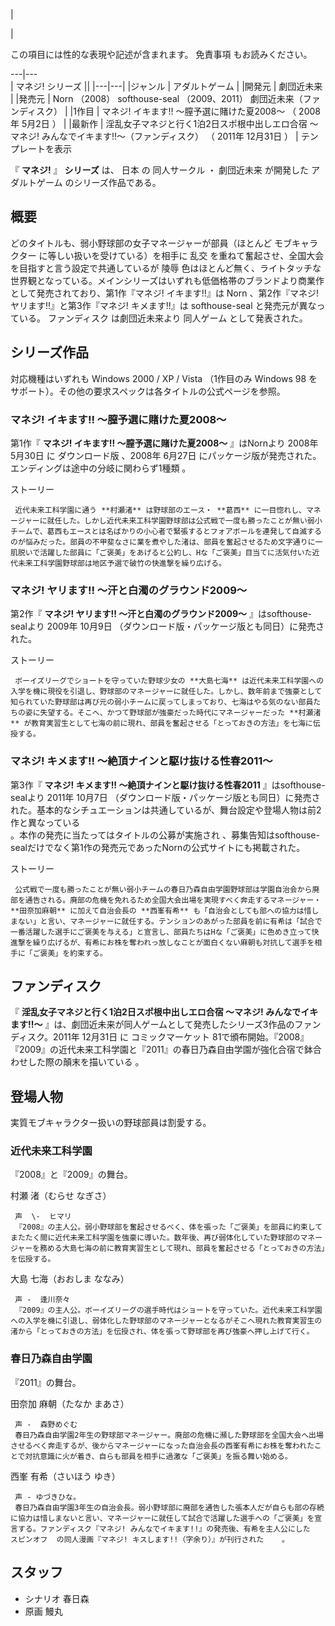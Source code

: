 |

|

この項目には性的な表現や記述が含まれます。  免責事項  もお読みください。  
  
---|---  
|  マネジ! シリーズ  ||
|---|---|
|ジャンル  |  アダルトゲーム   |
|開発元  |  劇団近未来   |
|発売元  |  Norn  （2008）  softhouse-seal  （2009、2011）  劇団近未来（ファンディスク）   |
|1作目  |  マネジ! イキます!! 〜膣予選に賭けた夏2008〜  （  2008年  5月2日  ）   |
|最新作  |  淫乱女子マネジと行く1泊2日スポ根中出しエロ合宿 〜マネジ! みんなでイキます!!〜（ファンディスク）  （  2011年  12月31日  ）   |
テンプレートを表示  
  
『 **マネジ!** 』 **シリーズ** は、  日本  の  同人サークル  ・  劇団近未来  が開発した  アダルトゲーム  のシリーズ作品である。

##  概要  

どのタイトルも、弱小野球部の女子マネージャーが部員（ほとんど  モブキャラクター  に等しい扱いを受けている）を相手に  乱交
を重ねて奮起させ、全国大会を目指すと言う設定で共通しているが  陵辱
色はほとんど無く、ライトタッチな世界観となっている。メインシリーズはいずれも低価格帯のブランドより商業作として発売されており、第1作『マネジ!
イキます!!』は  Norn  、第2作『マネジ! ヤリます!!』と第3作『マネジ! キメます!!』は  softhouse-seal
と発売元が異なっている。  ファンディスク  は劇団近未来より  同人ゲーム  として発表された。

##  シリーズ作品  

対応機種はいずれも  Windows 2000  /  XP  /  Vista  （1作目のみ  Windows 98
をサポート）。その他の要求スペックは各タイトルの公式ページを参照。

###  マネジ! イキます!! 〜膣予選に賭けた夏2008〜  

第1作『 **マネジ! イキます!! 〜膣予選に賭けた夏2008〜** 』はNornより  2008年  5月30日  に  ダウンロード版  、2008年
6月27日  にパッケージ版が発売された。エンディングは途中の分岐に関わらず1種類    。

ストーリー

     近代未来工科学園に通う **村瀬渚** は野球部のエース・ **葛西** に一目惚れし、マネージャーに就任した。しかし近代未来工科学園野球部は公式戦で一度も勝ったことが無い弱小チームで、葛西もエースとは名ばかりの小心者で緊張するとフォアボールを連発して自滅するのが悩みだった。部員の不甲斐なさに業を煮やした渚は、部員を奮起させるため文字通りに一肌脱いで活躍した部員に「ご褒美」をあげると公約し、Hな「ご褒美」目当てに活気付いた近代未来工科学園野球部は地区予選で破竹の快進撃を繰り広げる。 

###  マネジ! ヤリます!! 〜汗と白濁のグラウンド2009〜  

第2作『 **マネジ! ヤリます!! 〜汗と白濁のグラウンド2009〜** 』はsofthouse-sealより  2009年  10月9日
（ダウンロード版・パッケージ版とも同日）に発売された。

ストーリー

     ボーイズリーグでショートを守っていた野球少女の **大島七海** は近代未来工科学園への入学を機に現役を引退し、野球部のマネージャーに就任した。しかし、数年前まで強豪として知られていた野球部は再び元の弱小チームに戻ってしまっており、七海はやる気のない部員たちの姿に失望する。そこへ、かつて野球部が強豪だった時代にマネージャーだった **村瀬渚** が教育実習生として七海の前に現れ、部員を奮起させる「とっておきの方法」を七海に伝授する。 

###  マネジ! キメます!! 〜絶頂ナインと駆け抜ける性春2011〜  

第3作『 **マネジ! キメます!! 〜絶頂ナインと駆け抜ける性春2011** 』はsofthouse-sealより  2011年  10月7日
（ダウンロード版・パッケージ版とも同日）に発売された。基本的なシチュエーションは共通しているが、舞台設定や登場人物は前2作と異なっている  
。本作の発売に当たってはタイトルの公募が実施され    、募集告知はsofthouse-
sealだけでなく第1作の発売元であったNornの公式サイトにも掲載された。

ストーリー

     公式戦で一度も勝ったことが無い弱小チームの春日乃森自由学園野球部は学園自治会から廃部を通告される。廃部の危機を免れるため全国大会出場を実現すべく奔走するマネージャー・ **田奈加麻朝** に加えて自治会長の **西峯有希** も「自治会としても部への協力は惜しまない」と言い、マネージャーに就任する。テンションのあがった部員を前に有希は「試合で一番活躍した選手にご褒美を与える」と宣言し、部員たちはHな「ご褒美」に色めき立って快進撃を繰り広げるが、有希にお株を奪われっ放しなことが面白くない麻朝も対抗して選手を相手に「ご褒美」を約束する。 

##  ファンディスク  

『 **淫乱女子マネジと行く1泊2日スポ根中出しエロ合宿 〜マネジ! みんなでイキます!!〜**
』は、劇団近未来が同人ゲームとして発売したシリーズ3作品のファンディスク。2011年  12月31日  に  コミックマーケット
81で頒布開始。『2008』『2009』の近代未来工科学園と『2011』の春日乃森自由学園が強化合宿で鉢合わせした際の顛末を描いている    。

##  登場人物  

実質モブキャラクター扱いの野球部員は割愛する。

###  近代未来工科学園  

『2008』と『2009』の舞台。

村瀬 渚（むらせ なぎさ）

     声  \-  ヒマリ 
     『2008』の主人公。弱小野球部を奮起させるべく、体を張った「ご褒美」を部員に約束してまたたく間に近代未来工科学園を強豪に導いた。数年後、再び弱体化していた野球部のマネージャーを務める大島七海の前に教育実習生として現れ、部員を奮起させる「とっておきの方法」を伝授する。 
大島 七海（おおしま ななみ）

     声 -  逢川奈々 
     『2009』の主人公。ボーイズリーグの選手時代はショートを守っていた。近代未来工科学園への入学を機に引退し、弱体化した野球部のマネージャーとなるがそこへ現れた教育実習生の渚から「とっておきの方法」を伝授され、体を張って野球部を再び強豪へ押し上げて行く。 

###  春日乃森自由学園  

『2011』の舞台。

田奈加 麻朝（たなか まあさ）

     声 -  森野めぐむ 
     春日乃森自由学園2年生の野球部マネージャー。廃部の危機に瀕した野球部を全国大会へ出場させるべく奔走するが、後からマネージャーになった自治会長の西峯有希にお株を奪われたことで対抗意識に火が着き、自らも部員を相手に過激な「ご褒美」を振る舞い始める。 
西峯 有希（さいほう ゆき）

     声 - ゆづきひな。 
     春日乃森自由学園3年生の自治会長。弱小野球部に廃部を通告した張本人だが自らも部の存続に協力は惜しまないと言い、マネージャーに就任して試合で活躍した選手への「ご褒美」を宣言する。ファンディスク『マネジ! みんなでイキます!!』の発売後、有希を主人公にした  スピンオフ  の同人漫画『マネジ! キスします!!（字余り）』が刊行された    。 

##  スタッフ  

  * シナリオ 春日森 
  * 原画  鰻丸 


